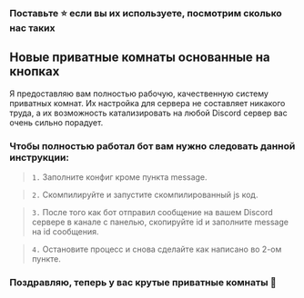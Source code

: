 ### Поставьте ⭐ если вы их используете, посмотрим сколько нас таких 

## Новые приватные комнаты основанные на кнопках

Я предоставляю вам полностью рабочую, качественную систему приватных комнат. Их настройка для сервера не составляет никакого труда, а их возможность катализировать на любой Discord сервер вас очень сильно порадует.

### Чтобы полностью работал бот вам нужно следовать данной инструкции:

> `1.` Заполните конфиг кроме пункта message.

> `2.` Скомпилируйте и запустите скомпилированный js код.

> `3.` После того как бот отправил сообщение на вашем Discord сервере в канале с панелью, скопируйте id и заполните message на id сообщения.

> `4.` Остановите процесс и снова сделайте как написано во 2-ом пункте.

### Поздравляю, теперь у вас крутые приватные комнаты 💚
